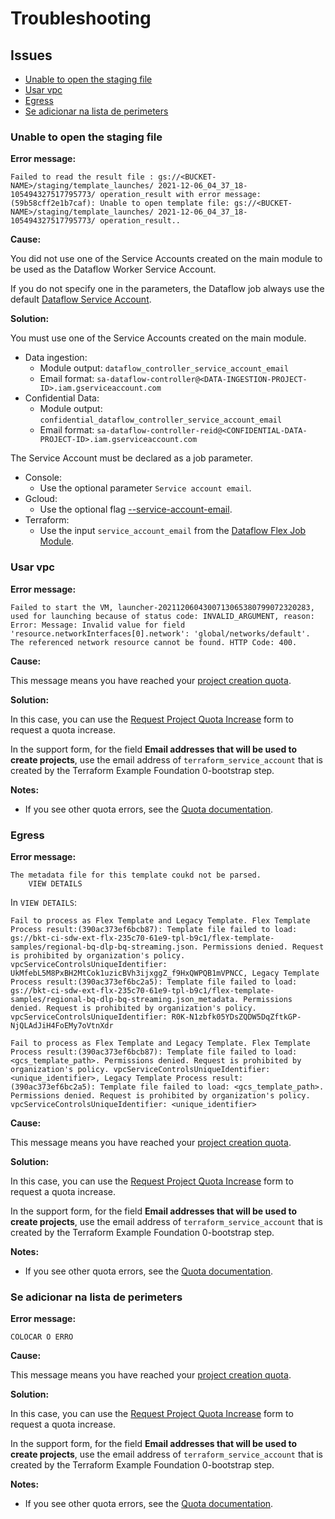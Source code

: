 # Troubleshooting

## Issues

- [Unable to open the staging file](#unable-to-open-the-staging-file)
- [Usar vpc](#usar-vpc)
- [Egress](#egress)
- [Se adicionar na lista de perimeters](#se-adicionar-na-lista-de-perimeters)


### Unable to open the staging file

**Error message:**


```
Failed to read the result file : gs://<BUCKET-NAME>/staging/template_launches/ 2021-12-06_04_37_18-105494327517795773/ operation_result with error message: (59b58cff2e1b7caf): Unable to open template file: gs://<BUCKET-NAME>/staging/template_launches/ 2021-12-06_04_37_18-105494327517795773/ operation_result..
```

**Cause:**

You did not use one of the Service Accounts created on the main module to be used as the Dataflow Worker Service Account.

If you do not specify one in the parameters, the Dataflow job always use the default [Dataflow Service Account](https://cloud.google.com/dataflow/docs/concepts/security-and-permissions#security_and_permissions_for_pipelines_on).

**Solution:**

You must use one of the Service Accounts created on the main module.

- Data ingestion:
  - Module output: `dataflow_controller_service_account_email`
  - Email format: `sa-dataflow-controller@<DATA-INGESTION-PROJECT-ID>.iam.gserviceaccount.com`
- Confidential Data:
  - Module output: `confidential_dataflow_controller_service_account_email`
  - Email format: `sa-dataflow-controller-reid@<CONFIDENTIAL-DATA-PROJECT-ID>.iam.gserviceaccount.com`

The Service Account must be declared as a job parameter.
- Console:
  - Use the optional parameter `Service account email`.
- Gcloud:
  - Use the optional flag [--service-account-email](https://cloud.google.com/sdk/gcloud/reference/dataflow/jobs/run#--service-account-email).
- Terraform:
  - Use the input `service_account_email` from the [Dataflow Flex Job Module](../modules/dataflow-flex-job/README.md#inputs).





### Usar vpc

**Error message:**

```
Failed to start the VM, launcher-2021120604300713065380799072320283, used for launching because of status code: INVALID_ARGUMENT, reason: Error: Message: Invalid value for field 'resource.networkInterfaces[0].network': 'global/networks/default'. The referenced network resource cannot be found. HTTP Code: 400.
```

**Cause:**

This message means you have reached your [project creation quota](https://support.google.com/cloud/answer/6330231).

**Solution:**

In this case, you can use the [Request Project Quota Increase](https://support.google.com/code/contact/project_quota_increase)
form to request a quota increase.

In the support form,
for the field **Email addresses that will be used to create projects**,
use the email address of `terraform_service_account` that is created by the Terraform Example Foundation 0-bootstrap step.

**Notes:**

- If you see other quota errors, see the [Quota documentation](https://cloud.google.com/docs/quota).

### Egress

**Error message:**

```
The metadata file for this template coukd not be parsed.
    VIEW DETAILS
```
In `VIEW DETAILS`:
```
Fail to process as Flex Template and Legacy Template. Flex Template Process result:(390ac373ef6bcb87): Template file failed to load: gs://bkt-ci-sdw-ext-flx-235c70-61e9-tpl-b9c1/flex-template-samples/regional-bq-dlp-bq-streaming.json. Permissions denied. Request is prohibited by organization's policy. vpcServiceControlsUniqueIdentifier: UkMfebL5M8PxBH2MtCok1uzicBVh3ijxggZ_f9HxQWPQB1mVPNCC, Legacy Template Process result:(390ac373ef6bc2a5): Template file failed to load: gs://bkt-ci-sdw-ext-flx-235c70-61e9-tpl-b9c1/flex-template-samples/regional-bq-dlp-bq-streaming.json_metadata. Permissions denied. Request is prohibited by organization's policy. vpcServiceControlsUniqueIdentifier: R0K-N1zbfk05YDsZQDW5DqZftkGP-NjQLAdJiH4FoEMy7oVtnXdr
```
```
Fail to process as Flex Template and Legacy Template. Flex Template Process result:(390ac373ef6bcb87): Template file failed to load: <gcs_template_path>. Permissions denied. Request is prohibited by organization's policy. vpcServiceControlsUniqueIdentifier: <unique_identifier>, Legacy Template Process result:(390ac373ef6bc2a5): Template file failed to load: <gcs_template_path>. Permissions denied. Request is prohibited by organization's policy. vpcServiceControlsUniqueIdentifier: <unique_identifier>
```

**Cause:**

This message means you have reached your [project creation quota](https://support.google.com/cloud/answer/6330231).

**Solution:**

In this case, you can use the [Request Project Quota Increase](https://support.google.com/code/contact/project_quota_increase)
form to request a quota increase.

In the support form,
for the field **Email addresses that will be used to create projects**,
use the email address of `terraform_service_account` that is created by the Terraform Example Foundation 0-bootstrap step.

**Notes:**

- If you see other quota errors, see the [Quota documentation](https://cloud.google.com/docs/quota).

### Se adicionar na lista de perimeters

**Error message:**

```
COLOCAR O ERRO
```

**Cause:**

This message means you have reached your [project creation quota](https://support.google.com/cloud/answer/6330231).

**Solution:**

In this case, you can use the [Request Project Quota Increase](https://support.google.com/code/contact/project_quota_increase)
form to request a quota increase.

In the support form,
for the field **Email addresses that will be used to create projects**,
use the email address of `terraform_service_account` that is created by the Terraform Example Foundation 0-bootstrap step.

**Notes:**

- If you see other quota errors, see the [Quota documentation](https://cloud.google.com/docs/quota).